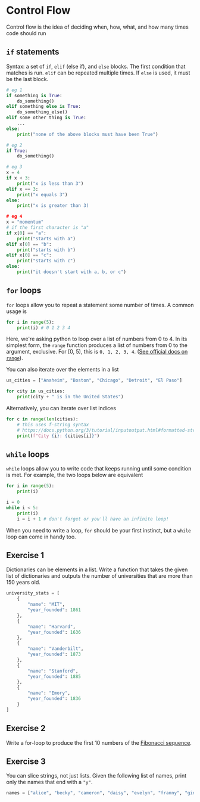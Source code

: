 # Control Flow

Control flow is the idea of deciding when, how, what, and how many times code should run

## `if` statements

Syntax: a set of `if`, `elif` (else if), and `else` blocks. The first condition that matches is run. `elif` can be repeated multiple times. If `else` is used, it must be the last block.

```py
# eg 1
if something is True:
    do_something()
elif something else is True:
    do_something_else()
elif some other thing is True:
    ...
else:
    print("none of the above blocks must have been True")

# eg 2
if True:
    do_something()

# eg 3
x = 4
if x < 3:
    print("x is less than 3")
elif x == 3:
    print("x equals 3")
else:
    print("x is greater than 3)

# eg 4
x = "momentum"
# if the first character is "a"
if x[0] == "a":
    print("starts with a")
elif x[0] == "b":
    print("starts with b")
elif x[0] == "c":
    print("starts with c")
else:
    print("it doesn't start with a, b, or c")
```

## `for` loops

`for` loops allow you to repeat a statement some number of times. A common usage is

```py
for i in range(5):
    print(i) # 0 1 2 3 4
```

Here, we're asking python to loop over a list of numbers from 0 to 4. In its simplest form, the `range` function produces a list of numbers from 0 to the argument, exclusive. For [0, 5), this is `0, 1, 2, 3, 4`. ([See official docs on `range`](https://docs.python.org/3.3/library/stdtypes.html?highlight=range#range)).

You can also iterate over the elements in a list

```py
us_cities = ["Anaheim", "Boston", "Chicago", "Detroit", "El Paso"]

for city in us_cities:
    print(city + " is in the United States")
```

Alternatively, you can iterate over list indices

```py
for c in range(len(cities):
    # this uses f-string syntax
    # https://docs.python.org/3/tutorial/inputoutput.html#formatted-string-literals
    print(f"City {i}: {cities[i]}")
```

## `while` loops

`while` loops allow you to write code that keeps running until some condition is met. For example, the two loops below are equivalent

```py
for i in range(5):
    print(i)

i = 0
while i < 5:
    print(i)
    i = i + 1 # don't forget or you'll have an infinite loop!
```

When you need to write a loop, `for` should be your first instinct, but a `while` loop can come in handy too.

## Exercise 1

Dictionaries can be elements in a list. Write a function that takes the given list of dictionaries and outputs the number of universities that are more than 150 years old.

```py
university_stats = [
    {
        "name": "MIT",
        "year_founded": 1861
    },
    {
        "name": "Harvard",
        "year_founded": 1636
    },
    {
        "name": "Vanderbilt",
        "year_founded": 1873
    },
    {
        "name": "Stanford",
        "year_founded": 1885
    },
    {
        "name": "Emory",
        "year_founded": 1836
    }
]
```

## Exercise 2

Write a for-loop to produce the first 10 numbers of the [Fibonacci sequence](https://en.wikipedia.org/wiki/Fibonacci_number).

## Exercise 3

You can slice strings, not just lists. Given the following list of names, print only the names that end with a `"y"`.

```py
names = ["alice", "becky", "cameron", "daisy", "evelyn", "franny", "ginny", "lydia"]
```

